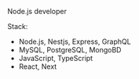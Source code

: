 Node.js developer

Stack:
* Node.js, Nestjs, Express, GraphQL
* MySQL, PostgreSQL, MongoBD
* JavaScript, TypeScript
* React, Next
